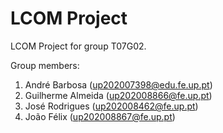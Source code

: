 # LCOM Project

LCOM Project for group T07G02.

Group members:

1. André Barbosa (up202007398@edu.fe.up.pt)
2. Guilherme Almeida (up202008866@fe.up.pt)
3. José Rodrigues (up202008462@fe.up.pt)
4. João Félix (up202008867@fe.up.pt)
